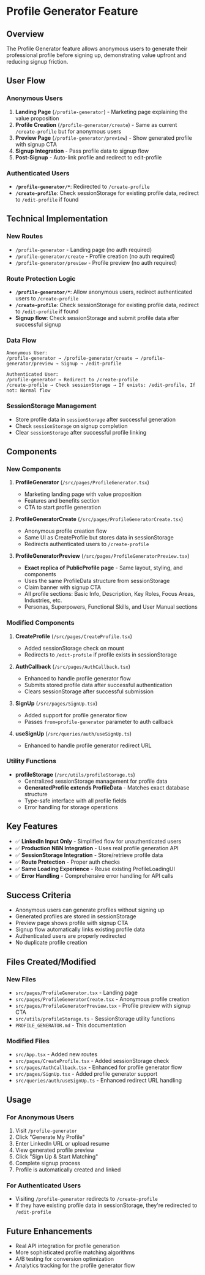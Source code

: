 # Profile Generator Feature

## Overview

The Profile Generator feature allows anonymous users to generate their professional profile before signing up, demonstrating value upfront and reducing signup friction.

## User Flow

### Anonymous Users

1. **Landing Page** (`/profile-generator`) - Marketing page explaining the value proposition
2. **Profile Creation** (`/profile-generator/create`) - Same as current `/create-profile` but for anonymous users
3. **Preview Page** (`/profile-generator/preview`) - Show generated profile with signup CTA
4. **Signup Integration** - Pass profile data to signup flow
5. **Post-Signup** - Auto-link profile and redirect to edit-profile

### Authenticated Users

- **`/profile-generator/*`**: Redirected to `/create-profile`
- **`/create-profile`**: Check sessionStorage for existing profile data, redirect to `/edit-profile` if found

## Technical Implementation

### New Routes

- `/profile-generator` - Landing page (no auth required)
- `/profile-generator/create` - Profile creation (no auth required)
- `/profile-generator/preview` - Profile preview (no auth required)

### Route Protection Logic

- **`/profile-generator/*`**: Allow anonymous users, redirect authenticated users to `/create-profile`
- **`/create-profile`**: Check sessionStorage for existing profile data, redirect to `/edit-profile` if found
- **Signup flow**: Check sessionStorage and submit profile data after successful signup

### Data Flow

```
Anonymous User:
/profile-generator → /profile-generator/create → /profile-generator/preview → Signup → /edit-profile

Authenticated User:
/profile-generator → Redirect to /create-profile
/create-profile → Check sessionStorage → If exists: /edit-profile, If not: Normal flow
```

### SessionStorage Management

- Store profile data in `sessionStorage` after successful generation
- Check `sessionStorage` on signup completion
- Clear `sessionStorage` after successful profile linking

## Components

### New Components

1. **ProfileGenerator** (`/src/pages/ProfileGenerator.tsx`)

   - Marketing landing page with value proposition
   - Features and benefits section
   - CTA to start profile generation

2. **ProfileGeneratorCreate** (`/src/pages/ProfileGeneratorCreate.tsx`)

   - Anonymous profile creation flow
   - Same UI as CreateProfile but stores data in sessionStorage
   - Redirects authenticated users to `/create-profile`

3. **ProfileGeneratorPreview** (`/src/pages/ProfileGeneratorPreview.tsx`)
   - **Exact replica of PublicProfile page** - Same layout, styling, and components
   - Uses the same ProfileData structure from sessionStorage
   - Claim banner with signup CTA
   - All profile sections: Basic Info, Description, Key Roles, Focus Areas, Industries, etc.
   - Personas, Superpowers, Functional Skills, and User Manual sections

### Modified Components

1. **CreateProfile** (`/src/pages/CreateProfile.tsx`)

   - Added sessionStorage check on mount
   - Redirects to `/edit-profile` if profile exists in sessionStorage

2. **AuthCallback** (`/src/pages/AuthCallback.tsx`)

   - Enhanced to handle profile generator flow
   - Submits stored profile data after successful authentication
   - Clears sessionStorage after successful submission

3. **SignUp** (`/src/pages/SignUp.tsx`)

   - Added support for profile generator flow
   - Passes `from=profile-generator` parameter to auth callback

4. **useSignUp** (`/src/queries/auth/useSignUp.ts`)
   - Enhanced to handle profile generator redirect URL

### Utility Functions

- **profileStorage** (`/src/utils/profileStorage.ts`)
  - Centralized sessionStorage management for profile data
  - **GeneratedProfile extends ProfileData** - Matches exact database structure
  - Type-safe interface with all profile fields
  - Error handling for storage operations

## Key Features

- ✅ **LinkedIn Input Only** - Simplified flow for unauthenticated users
- ✅ **Production N8N Integration** - Uses real profile generation API
- ✅ **SessionStorage Integration** - Store/retrieve profile data
- ✅ **Route Protection** - Proper auth checks
- ✅ **Same Loading Experience** - Reuse existing ProfileLoadingUI
- ✅ **Error Handling** - Comprehensive error handling for API calls

## Success Criteria

- Anonymous users can generate profiles without signing up
- Generated profiles are stored in sessionStorage
- Preview page shows profile with signup CTA
- Signup flow automatically links existing profile data
- Authenticated users are properly redirected
- No duplicate profile creation

## Files Created/Modified

### New Files

- `src/pages/ProfileGenerator.tsx` - Landing page
- `src/pages/ProfileGeneratorCreate.tsx` - Anonymous profile creation
- `src/pages/ProfileGeneratorPreview.tsx` - Profile preview with signup CTA
- `src/utils/profileStorage.ts` - SessionStorage utility functions
- `PROFILE_GENERATOR.md` - This documentation

### Modified Files

- `src/App.tsx` - Added new routes
- `src/pages/CreateProfile.tsx` - Added sessionStorage check
- `src/pages/AuthCallback.tsx` - Enhanced for profile generator flow
- `src/pages/SignUp.tsx` - Added profile generator support
- `src/queries/auth/useSignUp.ts` - Enhanced redirect URL handling

## Usage

### For Anonymous Users

1. Visit `/profile-generator`
2. Click "Generate My Profile"
3. Enter LinkedIn URL or upload resume
4. View generated profile preview
5. Click "Sign Up & Start Matching"
6. Complete signup process
7. Profile is automatically created and linked

### For Authenticated Users

- Visiting `/profile-generator` redirects to `/create-profile`
- If they have existing profile data in sessionStorage, they're redirected to `/edit-profile`

## Future Enhancements

- Real API integration for profile generation
- More sophisticated profile matching algorithms
- A/B testing for conversion optimization
- Analytics tracking for the profile generator flow
